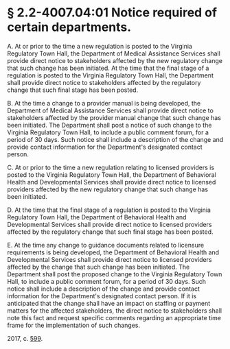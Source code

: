 # § 2.2-4007.04:01 Notice required of certain departments.

<p>A. At or prior to the time a new regulation is posted to the Virginia Regulatory Town Hall, the Department of Medical Assistance Services shall provide direct notice to stakeholders affected by the new regulatory change that such change has been initiated. At the time that the final stage of a regulation is posted to the Virginia Regulatory Town Hall, the Department shall provide direct notice to stakeholders affected by the regulatory change that such final stage has been posted.</p><p>B. At the time a change to a provider manual is being developed, the Department of Medical Assistance Services shall provide direct notice to stakeholders affected by the provider manual change that such change has been initiated. The Department shall post a notice of such change to the Virginia Regulatory Town Hall, to include a public comment forum, for a period of 30 days. Such notice shall include a description of the change and provide contact information for the Department's designated contact person.</p><p>C. At or prior to the time a new regulation relating to licensed providers is posted to the Virginia Regulatory Town Hall, the Department of Behavioral Health and Developmental Services shall provide direct notice to licensed providers affected by the new regulatory change that such change has been initiated.</p><p>D. At the time that the final stage of a regulation is posted to the Virginia Regulatory Town Hall, the Department of Behavioral Health and Developmental Services shall provide direct notice to licensed providers affected by the regulatory change that such final stage has been posted.</p><p>E. At the time any change to guidance documents related to licensure requirements is being developed, the Department of Behavioral Health and Developmental Services shall provide direct notice to licensed providers affected by the change that such change has been initiated. The Department shall post the proposed change to the Virginia Regulatory Town Hall, to include a public comment forum, for a period of 30 days. Such notice shall include a description of the change and provide contact information for the Department's designated contact person. If it is anticipated that the change shall have an impact on staffing or payment matters for the affected stakeholders, the direct notice to stakeholders shall note this fact and request specific comments regarding an appropriate time frame for the implementation of such changes.</p><p>2017, c. <a href='http://lis.virginia.gov/cgi-bin/legp604.exe?171+ful+CHAP0599'>599</a>.</p>